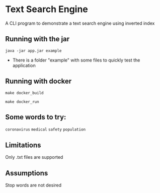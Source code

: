 # Text Search Engine

A CLI program to demonstrate a text search engine using inverted index

## Running with the jar

`java -jar app.jar example`

* There is a folder "example" with some files to quickly test the application

## Running with docker

`make docker_build`

`make docker_run`

## Some words to try:

`coronavirus`
`medical`
`safety`
`population`

## Limitations

Only .txt files are supported

## Assumptions

Stop words are not desired
